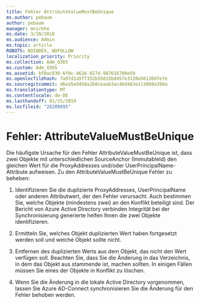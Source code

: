 ```yaml
---
title: Fehler AttributeValueMustBeUnique
ms.author: pebaum
author: pebaum
manager: mnirkhe
ms.date: 3/20/2018
ms.audience: Admin
ms.topic: article
ROBOTS: NOINDEX, NOFOLLOW
localization_priority: Priority
ms.collection: Adm_O365
ms.custom: Adm_O365
ms.assetid: bf8ac830-6f0c-4616-827d-987616700e59
ms.openlocfilehash: 7a97d1a5ff352b55833bd457e3220a56130d7e7e
ms.sourcegitcommit: d6ea5e9458a2b8ceaab3ac4bd483e1130b9a398a
ms.translationtype: MT
ms.contentlocale: de-DE
ms.lasthandoff: 01/15/2019
ms.locfileid: "28289695"
---
```

# <a name="error-attributevaluemustbeunique"></a>Fehler: AttributeValueMustBeUnique

Die häufigste Ursache für den Fehler AttributeValueMustBeUnique ist, dass zwei Objekte mit unterschiedlichen SourceAnchor (ImmutableId) den gleichen Wert für die ProxyAddresses und/oder UserPrincipalName-Attribute aufweisen. Zu den AttributeValueMustBeUnique Fehler zu beheben:
  
1. Identifizieren Sie die duplizierte ProxyAddresses, UserPrincipalName oder anderen Attributwert, der den Fehler verursacht. Auch bestimmen Sie, welche Objekte (mindestens zwei) an den Konflikt beteiligt sind. Der Bericht von Azure Active Directory verbinden Integrität bei der Synchronisierung generierte helfen Ihnen die zwei Objekte identifizieren.
    
2. Ermitteln Sie, welches Objekt duplizierten Wert haben fortgesetzt werden soll und welche Objekt sollte nicht.
    
3. Entfernen des duplizierten Werts aus dem Objekt, das nicht den Wert verfügen soll. Beachten Sie, dass Sie die Änderung in das Verzeichnis, in dem das Objekt aus stammende ist, machen sollten. In einigen Fällen müssen Sie eines der Objekte in Konflikt zu löschen.
    
4. Wenn Sie die Änderung in die lokale Active Directory vorgenommen, lassen Sie Azure AD-Connect synchronisieren Sie die Änderung für den Fehler behoben werden.
    

